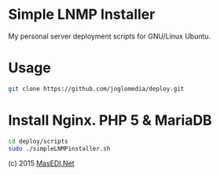 Simple LNMP Installer
=====

My personal server deployment scripts for GNU/Linux Ubuntu.

Usage
=====
```bash
git clone https://github.com/joglomedia/deploy.git
```

# Install Nginx. PHP 5 &amp; MariaDB
```bash
cd deploy/scripts
sudo ./simpleLNMPinstaller.sh
```

(c) 2015
<a href="http://masedi.net/">MasEDI.Net</a>
